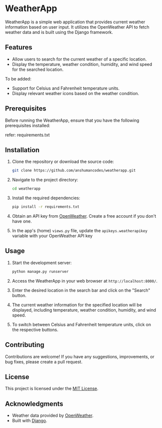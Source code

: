 
# WeatherApp

WeatherApp is a simple web application that provides current weather information based on user input. It utilizes the OpenWeather API to fetch weather data and is built using the Django framework.

## Features

- Allow users to search for the current weather of a specific location.
- Display the temperature, weather condition, humidity, and wind speed for the searched location.

 To be added:
- Support for  Celsius and Fahrenheit temperature units.
- Display relevant weather icons based on the weather condition.

## Prerequisites

Before running the WeatherApp, ensure that you have the following prerequisites installed:

refer: requirements.txt

## Installation

1. Clone the repository or download the source code:

   ```bash
   git clone https://github.com/anshumancodes/weatherapp.git
   ```

2. Navigate to the project directory:

   ```bash
   cd weatherapp
   ```

3. Install the required dependencies:

   ```bash
   pip install -r requirements.txt
   ```

4. Obtain an API key from [OpenWeather](https://openweathermap.org/). Create a free account if you don't have one.

5. In the app's (home) `views.py` file, update the `apikeys.weatherapikey` variable with your OpenWeather API key

   

## Usage

1. Start the development server:

   ```bash
   python manage.py runserver
   ```

2. Access the WeatherApp in your web browser at `http://localhost:8000/`.

3. Enter the desired location in the search bar and click on the "Search" button.

4. The current weather information for the specified location will be displayed, including temperature, weather condition, humidity, and wind speed.

5. To switch between Celsius and Fahrenheit temperature units, click on the respective buttons.

## Contributing

Contributions are welcome! If you have any suggestions, improvements, or bug fixes, please create a pull request.

## License

This project is licensed under the [MIT License](https://opensource.org/licenses/MIT).

## Acknowledgments

- Weather data provided by [OpenWeather](https://openweathermap.org/).
- Built with [Django](https://www.djangoproject.com/).


